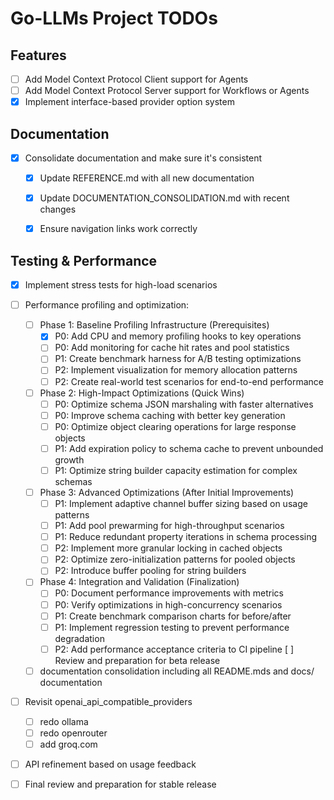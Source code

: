 # Go-LLMs Project TODOs

## Features
- [ ] Add Model Context Protocol Client support for Agents
- [ ] Add Model Context Protocol Server support for Workflows or Agents
- [x] Implement interface-based provider option system

## Documentation
- [x] Consolidate documentation and make sure it's consistent
  - [x] Update REFERENCE.md with all new documentation
  - [x] Update DOCUMENTATION_CONSOLIDATION.md with recent changes
  - [x] Ensure navigation links work correctly


## Testing & Performance
- [x] Implement stress tests for high-load scenarios
- [ ] Performance profiling and optimization:
  - [ ] Phase 1: Baseline Profiling Infrastructure (Prerequisites)
    - [x] P0: Add CPU and memory profiling hooks to key operations
    - [ ] P0: Add monitoring for cache hit rates and pool statistics
    - [ ] P1: Create benchmark harness for A/B testing optimizations
    - [ ] P2: Implement visualization for memory allocation patterns
    - [ ] P2: Create real-world test scenarios for end-to-end performance

  - [ ] Phase 2: High-Impact Optimizations (Quick Wins)
    - [ ] P0: Optimize schema JSON marshaling with faster alternatives
    - [ ] P0: Improve schema caching with better key generation
    - [ ] P0: Optimize object clearing operations for large response objects
    - [ ] P1: Add expiration policy to schema cache to prevent unbounded growth
    - [ ] P1: Optimize string builder capacity estimation for complex schemas

  - [ ] Phase 3: Advanced Optimizations (After Initial Improvements)
    - [ ] P1: Implement adaptive channel buffer sizing based on usage patterns
    - [ ] P1: Add pool prewarming for high-throughput scenarios
    - [ ] P1: Reduce redundant property iterations in schema processing
    - [ ] P2: Implement more granular locking in cached objects
    - [ ] P2: Optimize zero-initialization patterns for pooled objects
    - [ ] P2: Introduce buffer pooling for string builders

  - [ ] Phase 4: Integration and Validation (Finalization)
    - [ ] P0: Document performance improvements with metrics
    - [ ] P0: Verify optimizations in high-concurrency scenarios
    - [ ] P1: Create benchmark comparison charts for before/after
    - [ ] P1: Implement regression testing to prevent performance degradation
    - [ ] P2: Add performance acceptance criteria to CI pipeline
  [ ] Review and preparation for beta release
  - [ ] documentation consolidation including all README.mds and docs/ documentation
- [ ] Revisit openai_api_compatible_providers
  - [ ] redo ollama
  - [ ] redo openrouter
  - [ ] add groq.com
- [ ] API refinement based on usage feedback
- [ ] Final review and preparation for stable release

